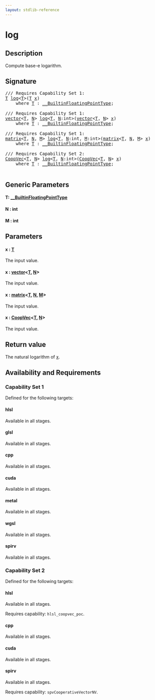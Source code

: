 ```yaml
---
layout: stdlib-reference
---
```


# log

## Description

Compute base-e logarithm.



## Signature 

<pre>
/// Requires Capability Set 1:
<a href="log.html#typeparam-T" class="code_type">T</a> <a href="log.html">log</a>&lt;<a href="log.html#typeparam-T" class="code_type">T</a>&gt;(<a href="log.html#typeparam-T" class="code_type">T</a> <a href="log.html#decl-x" class="code_param">x</a>)
    <span class='code_keyword'>where</span> <a href="log.html#typeparam-T" class="code_type">T</a> : <a href="../interfaces/0_builtinfloatingpointtype-029hm/index.html" class="code_type">__BuiltinFloatingPointType</a>;

/// Requires Capability Set 1:
<a href="../types/vector/index.html" class="code_type">vector</a>&lt;<a href="log.html#typeparam-T" class="code_type">T</a>, <a href="log.html#decl-N" class="code_var">N</a>&gt; <a href="log.html">log</a>&lt;<a href="log.html#typeparam-T" class="code_type">T</a>, <a href="log.html#decl-N" class="code_var">N</a>:<span class="code_keyword">int</span>&gt;(<a href="../types/vector/index.html" class="code_type">vector</a>&lt;<a href="log.html#typeparam-T" class="code_type">T</a>, <a href="log.html#decl-N" class="code_var">N</a>&gt; <a href="log.html#decl-x" class="code_param">x</a>)
    <span class='code_keyword'>where</span> <a href="log.html#typeparam-T" class="code_type">T</a> : <a href="../interfaces/0_builtinfloatingpointtype-029hm/index.html" class="code_type">__BuiltinFloatingPointType</a>;

/// Requires Capability Set 1:
<a href="../types/matrix/index.html" class="code_type">matrix</a>&lt;<a href="log.html#typeparam-T" class="code_type">T</a>, <a href="log.html#decl-N" class="code_var">N</a>, <a href="log.html#decl-M" class="code_var">M</a>&gt; <a href="log.html">log</a>&lt;<a href="log.html#typeparam-T" class="code_type">T</a>, <a href="log.html#decl-N" class="code_var">N</a>:<span class="code_keyword">int</span>, <a href="log.html#decl-M" class="code_var">M</a>:<span class="code_keyword">int</span>&gt;(<a href="../types/matrix/index.html" class="code_type">matrix</a>&lt;<a href="log.html#typeparam-T" class="code_type">T</a>, <a href="log.html#decl-N" class="code_var">N</a>, <a href="log.html#decl-M" class="code_var">M</a>&gt; <a href="log.html#decl-x" class="code_param">x</a>)
    <span class='code_keyword'>where</span> <a href="log.html#typeparam-T" class="code_type">T</a> : <a href="../interfaces/0_builtinfloatingpointtype-029hm/index.html" class="code_type">__BuiltinFloatingPointType</a>;

/// Requires Capability Set 2:
<a href="../types/coopvec-04/index.html" class="code_type">CoopVec</a>&lt;<a href="log.html#typeparam-T" class="code_type">T</a>, <a href="log.html#decl-N" class="code_var">N</a>&gt; <a href="log.html">log</a>&lt;<a href="log.html#typeparam-T" class="code_type">T</a>, <a href="log.html#decl-N" class="code_var">N</a>:<span class="code_keyword">int</span>&gt;(<a href="../types/coopvec-04/index.html" class="code_type">CoopVec</a>&lt;<a href="log.html#typeparam-T" class="code_type">T</a>, <a href="log.html#decl-N" class="code_var">N</a>&gt; <a href="log.html#decl-x" class="code_param">x</a>)
    <span class='code_keyword'>where</span> <a href="log.html#typeparam-T" class="code_type">T</a> : <a href="../interfaces/0_builtinfloatingpointtype-029hm/index.html" class="code_type">__BuiltinFloatingPointType</a>;

</pre>

## Generic Parameters

####  <a id="typeparam-T"></a>T: [\_\_BuiltinFloatingPointType](../interfaces/0_builtinfloatingpointtype-029hm/index.html)
####  <a id="decl-N"></a>N  : int
####  <a id="decl-M"></a>M  : int

## Parameters

####  <a id="decl-x"></a>x  : [T](log.html#typeparam-T)
The input value.

####  <a id="decl-x"></a>x  : [vector](../types/vector/index.html)\<[T](../types/vector/index.html#typeparam-T), [N](../types/vector/index.html#decl-N)\>
The input value.

####  <a id="decl-x"></a>x  : [matrix](../types/matrix/index.html)\<[T](../types/matrix/t-0.html), [N](../types/matrix/index.html#decl-N), [M](../types/matrix/index.html#decl-M)\>
The input value.

####  <a id="decl-x"></a>x  : [CoopVec](../types/coopvec-04/index.html)\<[T](../types/coopvec-04/index.html#typeparam-T), [N](../types/coopvec-04/index.html#decl-N)\>
The input value.


## Return value
The natural logarithm of <span class='code'><a href="log.html#decl-x" class="code_param">x</a></span>.


## Availability and Requirements

### Capability Set 1

Defined for the following targets:

#### hlsl
Available in all stages.

#### glsl
Available in all stages.

#### cpp
Available in all stages.

#### cuda
Available in all stages.

#### metal
Available in all stages.

#### wgsl
Available in all stages.

#### spirv
Available in all stages.


### Capability Set 2

Defined for the following targets:

#### hlsl
Available in all stages.

Requires capability: `hlsl_coopvec_poc`.
#### cpp
Available in all stages.

#### cuda
Available in all stages.

#### spirv
Available in all stages.

Requires capability: `spvCooperativeVectorNV`.


